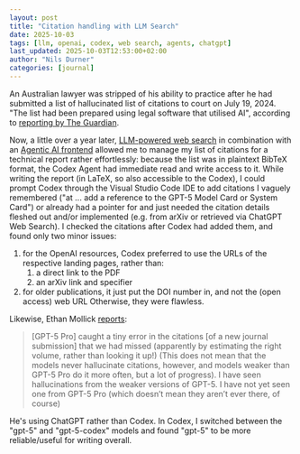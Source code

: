 ```yaml
---
layout: post
title: "Citation handling with LLM Search"
date: 2025-10-03
tags: [llm, openai, codex, web search, agents, chatgpt]
last_updated: 2025-10-03T12:53:00+02:00
author: "Nils Durner"
categories: [journal]
---
```


An Australian lawyer was stripped of his ability to practice after he had submitted a list of hallucinated list of citations to court on July 19, 2024. "The list had been prepared using legal software that utilised AI", according to [reporting by The Guardian](https://www.theguardian.com/law/2025/sep/03/lawyer-caught-using-ai-generated-false-citations-in-court-case-penalised-in-australian-first).

Now, a little over a year later, [LLM-powered web search](web-search-o3) in combination with an [Agentic AI frontend](codex-cli-native) allowed me to manage my list of citations for a technical report rather effortlessly: because the list was in plaintext BibTeX format, the Codex Agent had immediate read and write access to it. While writing the report (in LaTeX, so also accessible to the Codex), I could prompt Codex through the Visual Studio Code IDE to add citations I vaguely remembered ("at ... add a reference to the GPT-5 Model Card or System Card") or already had a pointer for and just needed the citation details fleshed out and/or implemented (e.g. from arXiv or retrieved via ChatGPT Web Search). I checked the citations after Codex had added them, and found only two minor issues:
1. for the OpenAI resources, Codex preferred to use the URLs of the respective landing pages, rather than:
    1. a direct link to the PDF
    2. an arXiv link and specifier
2. for older publications, it just put the DOI number in, and not the (open access) web URL
Otherwise, they were flawless.

Likewise, Ethan Mollick [reports](https://www.linkedin.com/posts/emollick_my-co-author-lennart-meincke-had-gpt-5-pro-activity-7379645792879353856-X8Mr?utm_source=share&utm_medium=member_desktop&rcm=ACoAAAGX2jIBd6RDsNRYv13Bvu3x4nnCNu96SEw):
> [GPT-5 Pro] caught a tiny error in the citations [of a new journal submission] that we had missed (apparently by estimating the right volume, rather than looking it up!) (This does not mean that the models never hallucinate citations, however, and models weaker than GPT-5 Pro do it more often, but a lot of progress). I have seen hallucinations from the weaker versions of GPT-5. I have not yet seen one from GPT-5 Pro (which doesn’t mean they aren’t ever there, of course)

He's using ChatGPT rather than Codex. In Codex, I switched between the "gpt-5" and "gpt-5-codex" models and found "gpt-5" to be more reliable/useful for writing overall. 